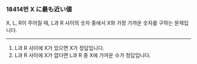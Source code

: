 ### 18414번 X に最も近い値

X, L, R이 주어질 때, L과 R 사이의 숫자 중에서 X와 가장 가까운 숫자를 구하는 문제입니다.

---

1. L과 R 사이에 X가 있으면 X가 정답입니다.
2. L과 R 사이에 X가 없다면 L과 R 중 X에 가까운 수가 정답입니다.